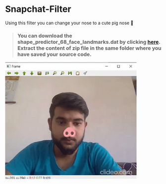 # Snapchat-Filter
Using this filter you can change your nose to a cute pig nose :pig_nose:

> ### You can download the shape_predictor_68_face_landmarks.dat by clicking [here](http://dlib.net/files/shape_predictor_68_face_landmarks.dat.bz2). Extract the content of zip file in the same folder where you have saved your source code.

![GIF](GIF/GIF.gif)

